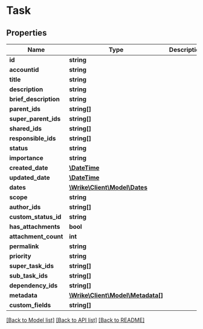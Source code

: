 # Task

## Properties
Name | Type | Description | Notes
------------ | ------------- | ------------- | -------------
**id** | **string** |  | [optional] 
**accountid** | **string** |  | [optional] 
**title** | **string** |  | [optional] 
**description** | **string** |  | [optional] 
**brief_description** | **string** |  | [optional] 
**parent_ids** | **string[]** |  | [optional] 
**super_parent_ids** | **string[]** |  | [optional] 
**shared_ids** | **string[]** |  | [optional] 
**responsible_ids** | **string[]** |  | [optional] 
**status** | **string** |  | [optional] 
**importance** | **string** |  | [optional] 
**created_date** | [**\DateTime**](\DateTime.md) |  | [optional] 
**updated_date** | [**\DateTime**](\DateTime.md) |  | [optional] 
**dates** | [**\Wrike\Client\Model\Dates**](Dates.md) |  | [optional] 
**scope** | **string** |  | [optional] 
**author_ids** | **string[]** |  | [optional] 
**custom_status_id** | **string** |  | [optional] 
**has_attachments** | **bool** |  | [optional] 
**attachment_count** | **int** |  | [optional] 
**permalink** | **string** |  | [optional] 
**priority** | **string** |  | [optional] 
**super_task_ids** | **string[]** |  | [optional] 
**sub_task_ids** | **string[]** |  | [optional] 
**dependency_ids** | **string[]** |  | [optional] 
**metadata** | [**\Wrike\Client\Model\Metadata[]**](Metadata.md) |  | [optional] 
**custom_fields** | **string[]** |  | [optional] 

[[Back to Model list]](../README.md#documentation-for-models) [[Back to API list]](../README.md#documentation-for-api-endpoints) [[Back to README]](../README.md)


